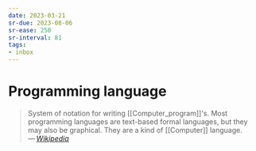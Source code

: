 ```yaml
---
date: 2023-03-21
sr-due: 2023-08-06
sr-ease: 250
sr-interval: 81
tags:
- inbox
---
```


# Programming language

> System of notation for writing [[Computer_program]]'s. Most programming
> languages are text-based formal languages, but they may also be graphical.
> They are a kind of [[Computer]] language.\
> — <cite>[Wikipedia](https://en.wikipedia.org/wiki/Programming_language)</cite>
